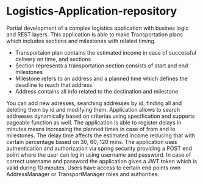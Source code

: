 # Logistics-Application-repository

Partial development of a complex logistics application with busines logic and REST layers.
This application is able to make Transportation plans which includes sections and milestones with related timing.

- Transportaion plan contains the estimated income in case of successful delivery on time, and sections
- Section represents a transportation section consists of start and end milestones
- Milestone refers to an address and a planned time which defines the deadline to reach that address
- Address contains all info related to the destination and milestone

You can add new adresses, searching addresses by id, finding all and deleting them by id and modifying them.
Application allows to search addreeses dynamically based on criterias using specification and supports pageable function as well.
The application is able to register delays in minutes means increasing the planned times in case of from and to milestones.
The delay time affects the estimated income reducing that with certain percentage based on 30, 60, 120 mins.
The application uses authentication and authorization via spring security providing a POST end point where the user can log in
using username and password. In case of correct username and password the application gives a JWT token which is valid during 10 minutes.
Users have access to certain end points own AddressManager or TransportManager roles and authorities.



